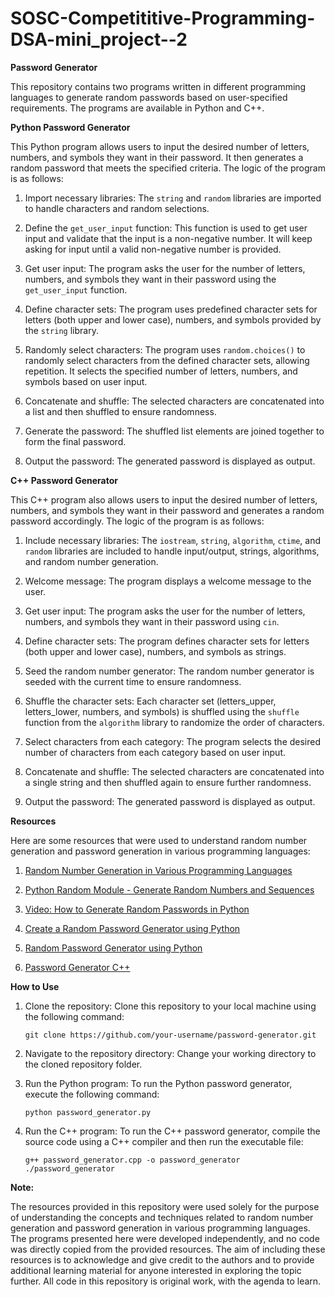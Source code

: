 # SOSC-Competititive-Programming-DSA-mini_project--2

**Password Generator**

This repository contains two programs written in different programming languages to generate random passwords based on user-specified requirements. The programs are available in Python and C++.

**Python Password Generator**

This Python program allows users to input the desired number of letters, numbers, and symbols they want in their password. It then generates a random password that meets the specified criteria. The logic of the program is as follows:

1. Import necessary libraries: The `string` and `random` libraries are imported to handle characters and random selections.

2. Define the `get_user_input` function: This function is used to get user input and validate that the input is a non-negative number. It will keep asking for input until a valid non-negative number is provided.

3. Get user input: The program asks the user for the number of letters, numbers, and symbols they want in their password using the `get_user_input` function.

4. Define character sets: The program uses predefined character sets for letters (both upper and lower case), numbers, and symbols provided by the `string` library.

5. Randomly select characters: The program uses `random.choices()` to randomly select characters from the defined character sets, allowing repetition. It selects the specified number of letters, numbers, and symbols based on user input.

6. Concatenate and shuffle: The selected characters are concatenated into a list and then shuffled to ensure randomness.

7. Generate the password: The shuffled list elements are joined together to form the final password.

8. Output the password: The generated password is displayed as output.

**C++ Password Generator**

This C++ program also allows users to input the desired number of letters, numbers, and symbols they want in their password and generates a random password accordingly. The logic of the program is as follows:

1. Include necessary libraries: The `iostream`, `string`, `algorithm`, `ctime`, and `random` libraries are included to handle input/output, strings, algorithms, and random number generation.

2. Welcome message: The program displays a welcome message to the user.

3. Get user input: The program asks the user for the number of letters, numbers, and symbols they want in their password using `cin`.

4. Define character sets: The program defines character sets for letters (both upper and lower case), numbers, and symbols as strings.

5. Seed the random number generator: The random number generator is seeded with the current time to ensure randomness.

6. Shuffle the character sets: Each character set (letters_upper, letters_lower, numbers, and symbols) is shuffled using the `shuffle` function from the `algorithm` library to randomize the order of characters.

7. Select characters from each category: The program selects the desired number of characters from each category based on user input.

8. Concatenate and shuffle: The selected characters are concatenated into a single string and then shuffled again to ensure further randomness.

9. Output the password: The generated password is displayed as output.

**Resources**

Here are some resources that were used to understand random number generation and password generation in various programming languages:

1. [Random Number Generation in Various Programming Languages](https://medium.com/@ingaleankur10/random-number-generation-in-various-programming-languages-d4a3d8966ad1)

2. [Python Random Module - Generate Random Numbers and Sequences](https://www.askpython.com/python-modules/python-random-module-generate-random-numbers-sequences)

3. [Video: How to Generate Random Passwords in Python](https://www.youtube.com/watch?v=oXEDMNXzuo4)

4. [Create a Random Password Generator using Python](https://www.askpython.com/python-modules/python-random-module-generate-random-numbers-sequences)

5. [Random Password Generator using Python](https://www.geeksforgeeks.org/create-a-random-password-generator-using-python/)

6. [Password Generator C++](https://www.scaler.com/topics/password-generator-cpp/)

**How to Use**

1. Clone the repository: Clone this repository to your local machine using the following command:

   ```
   git clone https://github.com/your-username/password-generator.git
   ```

2. Navigate to the repository directory: Change your working directory to the cloned repository folder.

3. Run the Python program: To run the Python password generator, execute the following command:

   ```
   python password_generator.py
   ```

4. Run the C++ program: To run the C++ password generator, compile the source code using a C++ compiler and then run the executable file:

   ```
   g++ password_generator.cpp -o password_generator
   ./password_generator
   ```

**Note:**

The resources provided in this repository were used solely for the purpose of understanding the concepts and techniques related to random number generation and password generation in various programming languages. The programs presented here were developed independently, and no code was directly copied from the provided resources. The aim of including these resources is to acknowledge and give credit to the authors and to provide additional learning material for anyone interested in exploring the topic further. All code in this repository is original work, with the agenda to learn.
